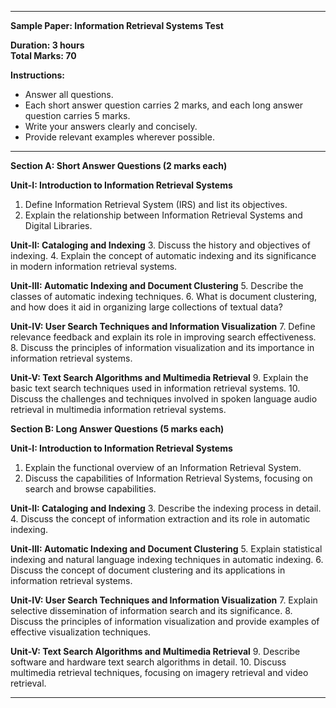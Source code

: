 

---

**Sample Paper: Information Retrieval Systems Test**

**Duration: 3 hours**  
**Total Marks: 70**

**Instructions:**
- Answer all questions.
- Each short answer question carries 2 marks, and each long answer question carries 5 marks.
- Write your answers clearly and concisely.
- Provide relevant examples wherever possible.

---

**Section A: Short Answer Questions (2 marks each)**

**Unit-I: Introduction to Information Retrieval Systems**
1. Define Information Retrieval System (IRS) and list its objectives.
2. Explain the relationship between Information Retrieval Systems and Digital Libraries.

**Unit-II: Cataloging and Indexing**
3. Discuss the history and objectives of indexing.
4. Explain the concept of automatic indexing and its significance in modern information retrieval systems.

**Unit-III: Automatic Indexing and Document Clustering**
5. Describe the classes of automatic indexing techniques.
6. What is document clustering, and how does it aid in organizing large collections of textual data?

**Unit-IV: User Search Techniques and Information Visualization**
7. Define relevance feedback and explain its role in improving search effectiveness.
8. Discuss the principles of information visualization and its importance in information retrieval systems.

**Unit-V: Text Search Algorithms and Multimedia Retrieval**
9. Explain the basic text search techniques used in information retrieval systems.
10. Discuss the challenges and techniques involved in spoken language audio retrieval in multimedia information retrieval systems.

**Section B: Long Answer Questions (5 marks each)**

**Unit-I: Introduction to Information Retrieval Systems**
1. Explain the functional overview of an Information Retrieval System.
2. Discuss the capabilities of Information Retrieval Systems, focusing on search and browse capabilities.

**Unit-II: Cataloging and Indexing**
3. Describe the indexing process in detail.
4. Discuss the concept of information extraction and its role in automatic indexing.

**Unit-III: Automatic Indexing and Document Clustering**
5. Explain statistical indexing and natural language indexing techniques in automatic indexing.
6. Discuss the concept of document clustering and its applications in information retrieval systems.

**Unit-IV: User Search Techniques and Information Visualization**
7. Explain selective dissemination of information search and its significance.
8. Discuss the principles of information visualization and provide examples of effective visualization techniques.

**Unit-V: Text Search Algorithms and Multimedia Retrieval**
9. Describe software and hardware text search algorithms in detail.
10. Discuss multimedia retrieval techniques, focusing on imagery retrieval and video retrieval.

---

